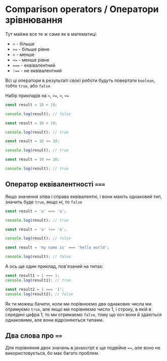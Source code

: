 # Comparison operators / Оператори зрівнювання

Тут майже все те ж саме як в математиці:
- `>` - більше
- `>=` - більше рівне
- `<` - менше
- `<=` - менше рівне
- `===` - еквівалентний
- `!==` - не еквівалентний

Всі ці оператори в результаті своєї роботи будуть повертати `boolean`, тобто `true`, або `false`

Набір прикладів на `>`, `>=`, `<`, `<=`
```js
const result = 18 < 10;

console.log(result); // false
```

```js
const result = 18 > 10;

console.log(result); // true
```

```js
const result = 10 <= 10;

console.log(result); // true 
```

```js
const result = 10 >= 10;

console.log(result); // true 
```

## Оператор еквівалентності `===`
Якщо значення зліва і справа еквівалентні, і вони мають однаковий тип, значить буде `true`, якщо ні, то `false`

```js
const result = 'a' === 'a';

console.log(result); // true
```

```js
const result = 'a' !== 'a';

console.log(result); // false 
```

```js
const result = 'my name is' === 'hello world';

console.log(result); // false 
```

А ось ще один приклад, пов'язаний на типах:
```js
const result1 = 1 === 1;
console.log(result1); // true

const result2 = 1 === '1';
console.log(result2); // false
```

Як ти можеш бачити, коли ми порівнюємо два однакових числа ми отримуємо `true`, але якщо ми порівняємо число 1, і строку, в якій в середині цифра 1, то ми отримаємо `false`, тому що хоч вони й здаються однаковими, але вони відрізняються типами.

## Два слова про `==`
Для порівняння двох значень в javascript є ще подвійне `==`, але воно не використовується, бо має багато проблем.
